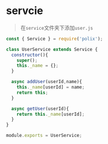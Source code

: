 # servcie

> 在`service`文件夹下添加`user.js`

``` javascript
const { Service } = require('polix');

class UserService extends Service {
  constructor(){
    super();
    this._name = {};
  }

  async addUser(userId,name){
    this._name[userId] = name;
    return this;
  }

  async getUser(userId){
    return this._name[userId];
  }
}

module.exports = UserService;
```